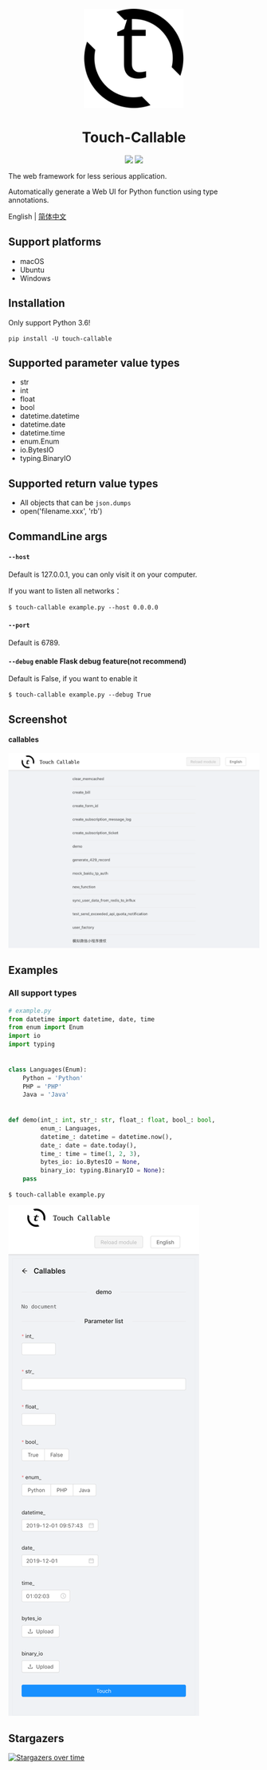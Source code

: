 <p align="center">
  <img width="200" src="./touch-callable.svg">
</p>

<h1 align="center">Touch-Callable</h1>
<p align="center">
  <image src="https://img.shields.io/pypi/v/touch-callable.svg" />
  <image src="https://img.shields.io/pypi/dm/touch-callable.svg" />
</p>

<p>
The web framework for less serious application.

Automatically generate a Web UI for Python function using type annotations.
<p>

English | [简体中文](./README_zh_CN.md)

## Support platforms

- macOS
- Ubuntu
- Windows

## Installation

Only support Python 3.6!

`pip install -U touch-callable`

## Supported parameter value types

- str
- int
- float
- bool
- datetime.datetime
- datetime.date
- datetime.time
- enum.Enum
- io.BytesIO
- typing.BinaryIO

## Supported return value types

- All objects that can be `json.dumps`
- open('filename.xxx', 'rb')

## CommandLine args

#### `--host` 

Default is 127.0.0.1, you can only visit it on your computer.

If you want to listen all networks：

`$ touch-callable example.py --host 0.0.0.0`

#### `--port` 

Default is 6789.

#### `--debug` enable Flask debug feature(not recommend)

Default is False, if you want to enable it

`$ touch-callable example.py --debug True`

## Screenshot

#### callables

![callables](https://raw.githubusercontent.com/pengwk/touch-callable/master/callables_en_us.png)

## Examples

### All support types

```python
# example.py
from datetime import datetime, date, time
from enum import Enum
import io
import typing


class Languages(Enum):
    Python = 'Python'
    PHP = 'PHP'
    Java = 'Java'


def demo(int_: int, str_: str, float_: float, bool_: bool,
         enum_: Languages,
         datetime_: datetime = datetime.now(),
         date_: date = date.today(),
         time_: time = time(1, 2, 3),
         bytes_io: io.BytesIO = None,
         binary_io: typing.BinaryIO = None):
    pass
```

`$ touch-callable example.py`

![demo_with_reponsive_ui](https://raw.githubusercontent.com/pengwk/touch-callable/master/demo_all_args_with_responsive_ui_en_us.png)

## Stargazers

[![Stargazers over time](https://starchart.cc/pengwk/touch-callable.svg)](https://starchart.cc/pengwk/touch-callable)
